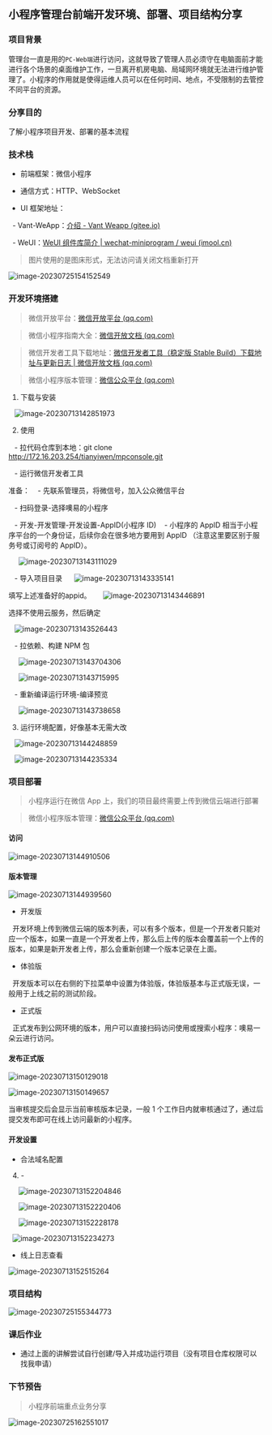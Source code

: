## 小程序管理台前端开发环境、部署、项目结构分享

  

### 项目背景

  

管理台一直是用的`PC-Web端`进行访问，这就导致了管理人员必须守在电脑面前才能进行各个场景的桌面维护工作，一旦离开机房电脑、局域网环境就无法进行维护管理了。小程序的作用就是使得运维人员可以在任何时间、地点，不受限制的去管控不同平台的资源。

  

### 分享目的

  

了解小程序项目开发、部署的基本流程

  

### 技术栈

  

- 前端框架：微信小程序

- 通信方式：HTTP、WebSocket

- UI 框架地址：

  - Vant-WeApp：[介绍 - Vant Weapp (gitee.io)](https://vant-contrib.gitee.io/vant-weapp/#/home)

  - WeUI：[WeUI 组件库简介 | wechat-miniprogram / weui (imool.cn)](https://www.imool.cn/weui/docs/)

  

> 图片使用的是图床形式，无法访问请关闭文档重新打开

  

![image-20230725154152549](http://cdn.chhhh.cn/image-20230725154152549.png)

  

### 开发环境搭建

  

> 微信开放平台：[微信开放平台 (qq.com)](https://open.weixin.qq.com/home)

  

> 微信小程序指南大全：[微信开放文档 (qq.com)](https://developers.weixin.qq.com/miniprogram/dev/framework/)

  

> 微信开发者工具下载地址：[微信开发者工具（稳定版 Stable Build）下载地址与更新日志 | 微信开放文档 (qq.com)](https://developers.weixin.qq.com/miniprogram/dev/devtools/stable.html)

  

> 微信小程序版本管理：[微信公众平台 (qq.com)](https://mp.weixin.qq.com/)

  

1. 下载与安装

  

   ![image-20230713142851973](http://cdn.chhhh.cn/image-20230713142851973.png)

  

2. 使用

  

   - 拉代码仓库到本地：git clone <http://172.16.203.254/tianyiwen/mpconsole.git>

  

   - 运行微信开发者工具

准备：
   - 先联系管理员，将微信号，加入公众微信平台

   - 扫码登录-选择噢易的小程序

   - 开发-开发管理-开发设置-AppID(小程序 ID)
   - 小程序的 AppID 相当于小程序平台的一个身份证，后续你会在很多地方要用到 AppID （注意这里要区别于服务号或订阅号的 AppID）。

  

     ![image-20230713143111029](http://cdn.chhhh.cn/image-20230713143111029.png)

  

   - 导入项目目录
     ![image-20230713143335141](http://cdn.chhhh.cn/image-20230713143335141.png)

填写上述准备好的appid。
     ![image-20230713143446891](http://cdn.chhhh.cn/image-20230713143446891.png)

  选择不使用云服务，然后确定

   ![image-20230713143526443](http://cdn.chhhh.cn/image-20230713143526443.png)

  

   - 拉依赖、构建 NPM 包

  

     ![image-20230713143704306](http://cdn.chhhh.cn/image-20230713143704306.png)

  

     ![image-20230713143715995](http://cdn.chhhh.cn/image-20230713143715995.png)

  

   - 重新编译运行环境-编译预览

  

     ![image-20230713143738658](http://cdn.chhhh.cn/image-20230713143738658.png)

  

3. 运行环境配置，好像基本无需大改

  

   ![image-20230713144248859](http://cdn.chhhh.cn/image-20230713144248859.png)

  

   ![image-20230713144235334](http://cdn.chhhh.cn/image-20230713144235334.png)

  

### 项目部署

  

> 小程序运行在微信 App 上，我们的项目最终需要上传到微信云端进行部署

  

> 微信小程序版本管理：[微信公众平台 (qq.com)](https://mp.weixin.qq.com/)

  

#### 访问

  

![image-20230713144910506](http://cdn.chhhh.cn/image-20230713144910506.png)

  

#### 版本管理

  

![image-20230713144939560](http://cdn.chhhh.cn/image-20230713144939560.png)

  

- 开发版

  

  开发环境上传到微信云端的版本列表，可以有多个版本，但是一个开发者只能对应一个版本，如果一直是一个开发者上传，那么后上传的版本会覆盖前一个上传的版本，如果是新开发者上传，那么会重新创建一个版本记录在上面。

  

- 体验版

  

  开发版本可以在右侧的下拉菜单中设置为体验版，体验版基本与正式版无误，一般用于上线之前的测试阶段。

  

- 正式版

  

  正式发布到公网环境的版本，用户可以直接扫码访问使用或搜索小程序：噢易一朵云进行访问。

  

#### 发布正式版

  

![image-20230713150129018](http://cdn.chhhh.cn/image-20230713150129018.png)

  

![image-20230713150149657](http://cdn.chhhh.cn/image-20230713150149657.png)

  

当审核提交后会显示当前审核版本记录，一般 1 个工作日内就审核通过了，通过后提交发布即可在线上访问最新的小程序。

  

#### 开发设置

  

- 合法域名配置

  

  4. -

  

     ![image-20230713152204846](http://cdn.chhhh.cn/image-20230713152204846.png)

  

     ![image-20230713152220406](http://cdn.chhhh.cn/image-20230713152220406.png)

  

     ![image-20230713152228178](http://cdn.chhhh.cn/image-20230713152228178.png)

  

  ![image-20230713152234273](http://cdn.chhhh.cn/image-20230713152234273.png)

  

- 线上日志查看

  

![image-20230713152515264](http://cdn.chhhh.cn/image-20230713152515264.png)

  

### 项目结构

  

![image-20230725155344773](http://cdn.chhhh.cn/image-20230725155344773.png)

  

### 课后作业

  

- 通过上面的讲解尝试自行创建/导入并成功运行项目（没有项目仓库权限可以找我申请）

  

### 下节预告

  

> 小程序前端重点业务分享

  

![image-20230725162551017](http://cdn.chhhh.cn/image-20230725162551017.png)